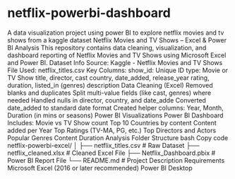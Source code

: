 # netflix-powerbi-dashboard
A data visualization project using power BI to explore netflix movies and tv shows from a kaggle dataset
Netflix Movies and TV Shows – Excel & Power BI Analysis
This repository contains data cleaning, visualization, and dashboard reporting of Netflix Movies and TV Shows using Microsoft Excel and Power BI.
Dataset Info
Source: Kaggle - Netflix Movies and TV Shows
File Used: netflix_titles.csv
Key Columns:
show_id: Unique ID
type: Movie or TV Show
title, director, cast
country, date_added, release_year
rating, duration, listed_in (genres)
description
Data Cleaning (Excel)
Removed blanks and duplicates
Split multi-value fields (like cast, genres) where needed
Handled nulls in director, country, and date_adde
Converted date_added to standard date format
Created helper columns: Year, Month, Duration (in mins or seasons)
Power BI Visualizations
Power BI Dashboard Includes:
Movie vs TV Show count
Top 10 Countries by content
Content added per Year
Top Ratings (TV-MA, PG, etc.)
Top Directors and Actors
Popular Genres
Content Duration Analysis
Folder Structure
bash
Copy code
netflix-powerbi-excel/
│
├── netflix_titles.csv            # Raw Dataset
├── netflix_cleaned.xlsx          # Cleaned Excel File
├── Netflix_Dashboard.pbix        # Power BI Report File
└── README.md                     # Project Description
Requirements
Microsoft Excel (2016 or later recommended)
Power BI Desktop
